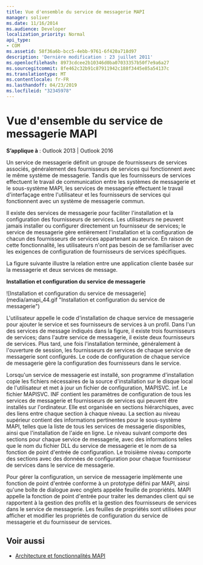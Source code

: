 ```yaml
---
title: Vue d'ensemble du service de messagerie MAPI
manager: soliver
ms.date: 11/16/2014
ms.audience: Developer
localization_priority: Normal
api_type:
- COM
ms.assetid: 58f36a6b-bcc5-4ebb-9761-6f420a718d97
description: 'Dernière modification : 23 juillet 2011'
ms.openlocfilehash: 8973cdcee2b10346d0ba07033357b50f7e9a6a27
ms.sourcegitcommit: 8fe462c32b91c87911942c188f3445e85a54137c
ms.translationtype: MT
ms.contentlocale: fr-FR
ms.lasthandoff: 04/23/2019
ms.locfileid: "32345978"
---
```

# <a name="mapi-message-service-overview"></a>Vue d'ensemble du service de messagerie MAPI
  
**S’applique à** : Outlook 2013 | Outlook 2016 
  
Un service de messagerie définit un groupe de fournisseurs de services associés, généralement des fournisseurs de services qui fonctionnent avec le même système de messagerie. Tandis que les fournisseurs de services effectuent le travail de communication entre les systèmes de messagerie et le sous-système MAPI, les services de messagerie effectuent le travail d'interfaçage entre l'utilisateur et les fournisseurs de services qui fonctionnent avec un système de messagerie commun.  
  
Il existe des services de messagerie pour faciliter l'installation et la configuration des fournisseurs de services. Les utilisateurs ne peuvent jamais installer ou configurer directement un fournisseur de services; le service de messagerie gère entièrement l'installation et la configuration de chacun des fournisseurs de services appartenant au service. En raison de cette fonctionnalité, les utilisateurs n'ont pas besoin de se familiariser avec les exigences de configuration de fournisseurs de services spécifiques. 
  
La figure suivante illustre la relation entre une application cliente basée sur la messagerie et deux services de message.
  
**Installation et configuration du service de messagerie**
  
![Installation et configuration du service de messagerie] (media/amapi_44.gif "Installation et configuration du service de messagerie")
  
L'utilisateur appelle le code d'installation de chaque service de messagerie pour ajouter le service et ses fournisseurs de services à un profil. Dans l'un des services de message indiqués dans la figure, il existe trois fournisseurs de services; dans l'autre service de messagerie, il existe deux fournisseurs de services. Plus tard, une fois l'installation terminée, généralement à l'ouverture de session, les fournisseurs de services de chaque service de messagerie sont configurés. Le code de configuration de chaque service de messagerie gère la configuration des fournisseurs dans le service.
  
Lorsqu'un service de messagerie est installé, son programme d'installation copie les fichiers nécessaires de la source d'installation sur le disque local de l'utilisateur et met à jour un fichier de configuration, MAPISVC. inf. Le fichier MAPISVC. INF contient les paramètres de configuration de tous les services de messagerie et fournisseurs de services qui peuvent être installés sur l'ordinateur. Elle est organisée en sections hiérarchiques, avec des liens entre chaque section à chaque niveau. La section au niveau supérieur contient des informations pertinentes pour le sous-système MAPI, telles que la liste de tous les services de messagerie disponibles, ainsi que l'installation de l'aide en ligne. Le niveau suivant comporte des sections pour chaque service de messagerie, avec des informations telles que le nom du fichier DLL du service de messagerie et le nom de sa fonction de point d'entrée de configuration. Le troisième niveau comporte des sections avec des données de configuration pour chaque fournisseur de services dans le service de messagerie. 
  
Pour gérer la configuration, un service de messagerie implémente une fonction de point d'entrée conforme à un prototype défini par MAPI, ainsi qu'une boîte de dialogue avec onglets appelée feuille de propriétés. MAPI appelle la fonction de point d'entrée pour traiter les demandes client qui se rapportent à la gestion des profils et la gestion des fournisseurs de services dans le service de messagerie. Les feuilles de propriétés sont utilisées pour afficher et modifier les propriétés de configuration du service de messagerie et du fournisseur de services. 
  
## <a name="see-also"></a>Voir aussi

- [Architecture et fonctionnalités MAPI](mapi-features-and-architecture.md)

